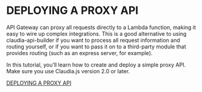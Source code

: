 # DEPLOYING A PROXY API

API Gateway can proxy all requests directly to a Lambda function, making it easy to wire up complex integrations. This is a good alternative to using claudia-api-builder if you want to process all request information and routing yourself, or if you want to pass it on to a third-party module that provides routing (such as an express server, for example).

In this tutorial, you’ll learn how to create and deploy a simple proxy API. Make sure you use Claudia.js version 2.0 or later.

[DEPLOYING A PROXY API](https://claudiajs.com/tutorials/deploying-proxy-api.html)